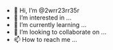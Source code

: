 - 👋 Hi, I’m @2wrr23rr35r
- 👀 I’m interested in ...
- 🌱 I’m currently learning ...
- 💞️ I’m looking to collaborate on ...
- 📫 How to reach me ...

<!---
2wrr23rr35r/2wrr23rr35r is a ✨ special ✨ repository because its `README.md` (this file) appears on your GitHub profile.
You can click the Preview link to take a look at your changes.
--->
